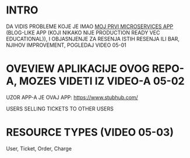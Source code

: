 # INTRO

DA VIDIS PROBLEME KOJE JE IMAO [MOJ PRVI MICROSERVICES APP](https://github.com/Rade58/first_taste_of_microservices) (BLOG-LIKE APP (KOJI NIKAKO NIJE PRODUCTION READY VEC EDUCATIONAL)), I OBJASNJENJE ZA RESENJA ISTIH RESENJA ILI BAR, NJIHOV IMPROVEMENT, POGLEDAJ VIDEO 05-01

# OVEVIEW APLIKACIJE OVOG REPO-A, MOZES VIDETI IZ VIDEO-A 05-02

UZOR APP-A JE OVAJ APP: <https://www.stubhub.com/>

USERS SELLING TICKETS TO OTHER USERS

# RESOURCE TYPES (VIDEO 05-03)

User, Ticket, Order, Charge

